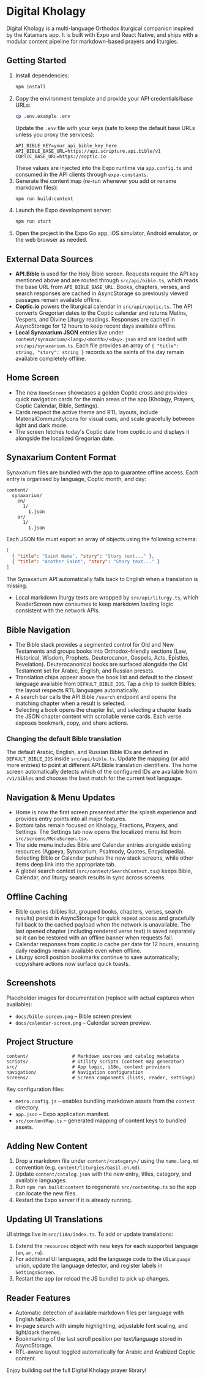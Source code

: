 # Digital Kholagy

Digital Kholagy is a multi-language Orthodox liturgical companion inspired by the Katamars app. It is built with Expo and React Native, and ships with a modular content pipeline for markdown-based prayers and liturgies.

## Getting Started

1. Install dependencies:
   ```bash
   npm install
   ```
2. Copy the environment template and provide your API credentials/base URLs:
   ```bash
   cp .env.example .env
   ```
   Update the `.env` file with your keys (safe to keep the default base URLs unless you proxy the services):
   ```
   API_BIBLE_KEY=your_api_bible_key_here
   API_BIBLE_BASE_URL=https://api.scripture.api.bible/v1
   COPTIC_BASE_URL=https://coptic.io
   ```
   These values are injected into the Expo runtime via `app.config.ts` and consumed in the API clients through `expo-constants`.
3. Generate the content map (re-run whenever you add or rename markdown files):
   ```bash
   npm run build:content
   ```
4. Launch the Expo development server:
   ```bash
   npm run start
   ```
5. Open the project in the Expo Go app, iOS simulator, Android emulator, or the web browser as needed.

## External Data Sources

- **API.Bible** is used for the Holy Bible screen. Requests require the API key mentioned above and are routed through `src/api/bible.ts`, which reads the base URL from `API_BIBLE_BASE_URL`. Books, chapters, verses, and search responses are cached in AsyncStorage so previously viewed passages remain available offline.
- **Coptic.io** powers the liturgical calendar in `src/api/coptic.ts`. The API converts Gregorian dates to the Coptic calendar and returns Matins, Vespers, and Divine Liturgy readings. Responses are cached in AsyncStorage for 12 hours to keep recent days available offline.
- **Local Synaxarium JSON** entries live under `content/synaxarium/<lang>/<month>/<day>.json` and are loaded with `src/api/synaxarium.ts`. Each file provides an array of `{ "title": string, "story": string }` records so the saints of the day remain available completely offline.

## Home Screen

- The new `HomeScreen` showcases a golden Coptic cross and provides quick navigation cards for the main areas of the app (Kholagy, Prayers, Coptic Calendar, Bible, Settings).
- Cards respect the active theme and RTL layouts, include MaterialCommunityIcons for visual cues, and scale gracefully between light and dark mode.
- The screen fetches today's Coptic date from coptic.io and displays it alongside the localized Gregorian date.

## Synaxarium Content Format

Synaxarium files are bundled with the app to guarantee offline access. Each entry is organised by language, Coptic month, and day:

```
content/
  synaxarium/
    en/
      1/
        1.json
    ar/
      1/
        1.json
```

Each JSON file must export an array of objects using the following schema:

```json
[
  { "title": "Saint Name", "story": "Story text..." },
  { "title": "Another Saint", "story": "Story text..." }
]
```

The Synaxarium API automatically falls back to English when a translation is missing.
- Local markdown liturgy texts are wrapped by `src/api/liturgy.ts`, which ReaderScreen now consumes to keep markdown loading logic consistent with the network APIs.

## Bible Navigation

- The Bible stack provides a segmented control for Old and New Testaments and groups books into Orthodox-friendly sections (Law, Historical, Wisdom, Prophets, Deuterocanon, Gospels, Acts, Epistles, Revelation). Deuterocanonical books are surfaced alongside the Old Testament set for Arabic, English, and Russian presets.
- Translation chips appear above the book list and default to the closest language available from `DEFAULT_BIBLE_IDS`. Tap a chip to switch Bibles; the layout respects RTL languages automatically.
- A search bar calls the API.Bible `/search` endpoint and opens the matching chapter when a result is selected.
- Selecting a book opens the chapter list, and selecting a chapter loads the JSON chapter content with scrollable verse cards. Each verse exposes bookmark, copy, and share actions.

### Changing the default Bible translation

The default Arabic, English, and Russian Bible IDs are defined in `DEFAULT_BIBLE_IDS` inside `src/api/bible.ts`. Update the mapping (or add more entries) to point at different API.Bible translation identifiers. The home screen automatically detects which of the configured IDs are available from `/v1/bibles` and chooses the best match for the current text language.

## Navigation & Menu Updates

- Home is now the first screen presented after the splash experience and provides entry points into all major features.
- Bottom tabs remain focused on Kholagy, Fractions, Prayers, and Settings. The Settings tab now opens the localized menu list from `src/screens/MenuScreen.tsx`.
- The side menu includes Bible and Calendar entries alongside existing resources (Agpeya, Synaxarium, Psalmody, Quotes, Encyclopedia). Selecting Bible or Calendar pushes the new stack screens, while other items deep link into the appropriate tab.
- A global search context (`src/context/SearchContext.tsx`) keeps Bible, Calendar, and liturgy search results in sync across screens.

## Offline Caching

- Bible queries (bibles list, grouped books, chapters, verses, search results) persist in AsyncStorage for quick repeat access and gracefully fall back to the cached payload when the network is unavailable. The last opened chapter (including rendered verse text) is saved separately so it can be restored with an offline banner when requests fail.
- Calendar responses from coptic.io cache per date for 12 hours, ensuring daily readings remain available even when offline.
- Liturgy scroll position bookmarks continue to save automatically; copy/share actions now surface quick toasts.

## Screenshots

Placeholder images for documentation (replace with actual captures when available):

- `docs/bible-screen.png` – Bible screen preview.
- `docs/calendar-screen.png` – Calendar screen preview.

## Project Structure

```
content/                # Markdown sources and catalog metadata
scripts/                # Utility scripts (content map generator)
src/                    # App logic, i18n, context providers
navigation/             # Navigation configuration
screens/                # Screen components (lists, reader, settings)
```

Key configuration files:
- `metro.config.js` – enables bundling markdown assets from the `content` directory.
- `app.json` – Expo application manifest.
- `src/contentMap.ts` – generated mapping of content keys to bundled assets.

## Adding New Content

1. Drop a markdown file under `content/<category>/` using the `name.lang.md` convention (e.g. `content/liturgies/basil.en.md`).
2. Update `content/catalog.json` with the new entry, titles, category, and available languages.
3. Run `npm run build:content` to regenerate `src/contentMap.ts` so the app can locate the new files.
4. Restart the Expo server if it is already running.

## Updating UI Translations

UI strings live in `src/i18n/index.ts`. To add or update translations:
1. Extend the `resources` object with new keys for each supported language (`en`, `ar`, `ru`).
2. For additional UI languages, add the language code to the `UILanguage` union, update the language detector, and register labels in `SettingsScreen`.
3. Restart the app (or reload the JS bundle) to pick up changes.

## Reader Features

- Automatic detection of available markdown files per language with English fallback.
- In-page search with simple highlighting, adjustable font scaling, and light/dark themes.
- Bookmarking of the last scroll position per text/language stored in AsyncStorage.
- RTL-aware layout toggled automatically for Arabic and Arabized Coptic content.

Enjoy building out the full Digital Kholagy prayer library!
